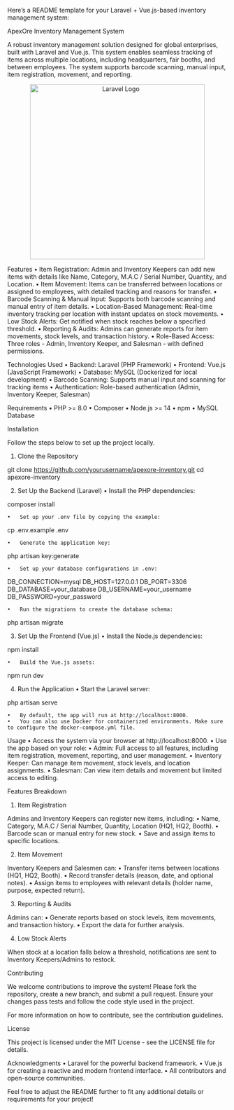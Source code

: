 Here’s a README template for your Laravel + Vue.js-based inventory management system:

ApexOre Inventory Management System

A robust inventory management solution designed for global enterprises, built with Laravel and Vue.js. This system enables seamless tracking of items across multiple locations, including headquarters, fair booths, and between employees. The system supports barcode scanning, manual input, item registration, movement, and reporting.

<p align="center">
    <a href="https://laravel.com" target="_blank"><img src="https://raw.githubusercontent.com/laravel/art/master/logo-lockup/5%20SVG/2%20CMYK/1%20Full%20Color/laravel-logolockup-cmyk-red.svg" width="400" alt="Laravel Logo"></a>
</p>


Features
	•	Item Registration: Admin and Inventory Keepers can add new items with details like Name, Category, M.A.C / Serial Number, Quantity, and Location.
	•	Item Movement: Items can be transferred between locations or assigned to employees, with detailed tracking and reasons for transfer.
	•	Barcode Scanning & Manual Input: Supports both barcode scanning and manual entry of item details.
	•	Location-Based Management: Real-time inventory tracking per location with instant updates on stock movements.
	•	Low Stock Alerts: Get notified when stock reaches below a specified threshold.
	•	Reporting & Audits: Admins can generate reports for item movements, stock levels, and transaction history.
	•	Role-Based Access: Three roles - Admin, Inventory Keeper, and Salesman - with defined permissions.

Technologies Used
	•	Backend: Laravel (PHP Framework)
	•	Frontend: Vue.js (JavaScript Framework)
	•	Database: MySQL (Dockerized for local development)
	•	Barcode Scanning: Supports manual input and scanning for tracking items
	•	Authentication: Role-based authentication (Admin, Inventory Keeper, Salesman)

Requirements
	•	PHP >= 8.0
	•	Composer
	•	Node.js >= 14
	•	npm
	•	MySQL Database

Installation

Follow the steps below to set up the project locally.

1. Clone the Repository

git clone https://github.com/yourusername/apexore-inventory.git
cd apexore-inventory

2. Set Up the Backend (Laravel)
	•	Install the PHP dependencies:

composer install

	•	Set up your .env file by copying the example:

cp .env.example .env

	•	Generate the application key:

php artisan key:generate

	•	Set up your database configurations in .env:

DB_CONNECTION=mysql
DB_HOST=127.0.0.1
DB_PORT=3306
DB_DATABASE=your_database
DB_USERNAME=your_username
DB_PASSWORD=your_password

	•	Run the migrations to create the database schema:

php artisan migrate

3. Set Up the Frontend (Vue.js)
	•	Install the Node.js dependencies:

npm install

	•	Build the Vue.js assets:

npm run dev

4. Run the Application
	•	Start the Laravel server:

php artisan serve

	•	By default, the app will run at http://localhost:8000.
	•	You can also use Docker for containerized environments. Make sure to configure the docker-compose.yml file.

Usage
	•	Access the system via your browser at http://localhost:8000.
	•	Use the app based on your role:
	•	Admin: Full access to all features, including item registration, movement, reporting, and user management.
	•	Inventory Keeper: Can manage item movement, stock levels, and location assignments.
	•	Salesman: Can view item details and movement but limited access to editing.

Features Breakdown

1. Item Registration

Admins and Inventory Keepers can register new items, including:
	•	Name, Category, M.A.C / Serial Number, Quantity, Location (HQ1, HQ2, Booth).
	•	Barcode scan or manual entry for new stock.
	•	Save and assign items to specific locations.

2. Item Movement

Inventory Keepers and Salesmen can:
	•	Transfer items between locations (HQ1, HQ2, Booth).
	•	Record transfer details (reason, date, and optional notes).
	•	Assign items to employees with relevant details (holder name, purpose, expected return).

3. Reporting & Audits

Admins can:
	•	Generate reports based on stock levels, item movements, and transaction history.
	•	Export the data for further analysis.

4. Low Stock Alerts

When stock at a location falls below a threshold, notifications are sent to Inventory Keepers/Admins to restock.

Contributing

We welcome contributions to improve the system! Please fork the repository, create a new branch, and submit a pull request. Ensure your changes pass tests and follow the code style used in the project.

For more information on how to contribute, see the contribution guidelines.

License

This project is licensed under the MIT License - see the LICENSE file for details.

Acknowledgments
	•	Laravel for the powerful backend framework.
	•	Vue.js for creating a reactive and modern frontend interface.
	•	All contributors and open-source communities.

Feel free to adjust the README further to fit any additional details or requirements for your project!
